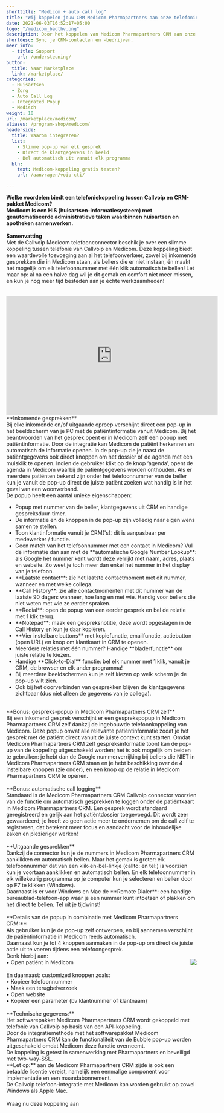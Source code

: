 ```yaml
---
shorttitle: "Medicom + auto call log"
title: "Wij koppelen jouw CRM Medicom Pharmapartners aan onze telefonie"
date: 2021-06-03T16:52:17+05:00
logo: "/medicom_badthv.png"
description: Door het koppelen van Medicom Pharmapartners CRM aan onze slimme telefonie werk je een stuk efficienter.
shortdesc: Sync je CRM-contacten en -bedrijven.
meer_info:
  - title: Support
    url: /ondersteuning/
button:
  title: Naar Marketplace
  link: /marketplace/
categories:
  - Huisartsen
  - Zorg
  - Auto Call Log
  - Integrated Popup
  - Medisch
weight: 10
url: /marketplace/medicom/
aliases: /program-shop/medicom/
headerside:
  title: Waarom integreren?
  list:
    - Slimme pop-up van elk gesprek
    - Direct de klantgegevens in beeld
    - Bel automatisch uit vanuit elk programma
  btn:
    text: Medicom-koppeling gratis testen?
    url: /aanvragen/voip-cti/

---
```


**Welke voordelen biedt een telefoniekoppeling tussen Callvoip en CRM-pakket Medicom?<br>
Medicom is een HIS (huisartsen-informatiesysteem) met geautomatiseerde administratieve taken waarbinnen huisartsen en apotheken samenwerken.**<br>
<br>
**Samenvatting**<br>
Met de Callvoip Medicom telefoonconnector beschik je over een slimme koppeling tussen telefonie van Callvoip en Medicom. Deze koppeling biedt een waardevolle toevoeging aan al het telefoonverkeer, zowel bij inkomende gesprekken die in Medicom staan, als bellers die er niet instaan, én maakt het mogelijk om elk telefoonnummer met één klik automatisch te bellen! Let maar op: al na een halve dag wil je dit gemak en comfort niet meer missen, en kun je nog meer tijd besteden aan je échte werkzaamheden!<br>
<br>
<iframe width="560" height="315" src="https://www.youtube.com/embed/2xl1lTv5L9A" title="YouTube video player" frameborder="0" allow="accelerometer; autoplay; clipboard-write; encrypted-media; gyroscope; picture-in-picture" allowfullscreen></iframe>
<br>
**Inkomende gesprekken**<br>
Bij elke inkomende en/of uitgaande oproep verschijnt direct een pop-up in het beeldscherm van je PC met de patiëntinformatie vanuit Medicom. Bij het beantwoorden van het gesprek opent er in Medicom zelf een popup met patiëntinformatie. Door de integratie kan Medicom de patiënt herkennen en automatisch de informatie openen. In de pop-up zie je naast de patiëntgegevens ook direct knoppen om het dossier of de agenda met een muisklik te openen. Indien de gebruiker klikt op de knop ‘agenda’, opent de agenda in Medicom waarbij de patiëntgegevens worden onthouden. Als er meerdere patiënten bekend zijn onder het telefoonnummer van de beller kun je vanuit de pop-up direct de juiste patiënt zoeken wat handig is in het geval van een woonverband. <br>
De popup heeft een aantal unieke eigenschappen: <br>
<div class="usp-list">
<ul>
<li>Popup met nummer van de beller, klantgegevens uit CRM en handige gespreksduur-timer.</li>
<li>De informatie en de knoppen in de pop-up zijn volledig naar eigen wens samen te stellen.</li>
<li>Toon klantinformatie vanuit je CRM('s): dit is aanpasbaar per medewerker / functie. </li>
<li>Geen match van het telefoonnummer met een contact in Medicom? Vul de informatie dan aan met de **automatische Google Number Lookup**: als Google het nummer kent wordt deze verrijkt met naam, adres, plaats en website. Zo weet je toch meer dan enkel het nummer in het display van je telefoon.</li>
<li>**Laatste contact**: zie het laatste contactmoment met dit nummer, wanneer en met welke collega.</li>
<li>**Call History**: zie alle contactmomenten met dit nummer van de laatste 90 dagen: wanneer, hoe lang en met wie. Handig voor bellers die niet weten met wie ze eerder spraken.</li>
<li>**Redial**: open de popup van een eerder gesprek en bel de relatie met 1 klik terug.</li>
<li>**Notepad**: maak een gespreksnotitie, deze wordt opgeslagen in de Call History en kun je daar kopiëren.</li>
<li>**Vier instelbare buttons** met kopiefunctie, emailfunctie, actiebutton (open URL) en knop om klantkaart in CRM te openen.</li>
<li>Meerdere relaties met één nummer? Handige **bladerfunctie** om juiste relatie te kiezen. </li>
<li>Handige **Click-to-Dial** functie: bel elk nummer met 1 klik, vanuit je CRM, de browser en elk ander programma!</li>
<li>Bij meerdere beeldschermen kun je zelf kiezen op welk scherm je de pop-up wilt zien.</li>
<li>Ook bij het doorverbinden van gesprekken blijven de klantgegevens zichtbaar (dus niet alleen de gegevens van je collega).</li>
</ul>
</div>
<br>
**Bonus: gespreks-popup in Medicom Pharmapartners CRM zelf**<br>
Bij een inkomend gesprek verschijnt er een gesprekspopup in Medicom Pharmapartners CRM zelf dankzij de ingebouwde telefoonkoppeling van Medicom. Deze popup omvat alle relevante patiëntinformatie zodat je het gesprek met de patiënt direct vanuit de juiste context kunt starten. Omdat Medicom Pharmapartners CRM zelf gespreksinformatie toont kan de pop-up van de koppeling uitgeschakeld worden; het is ook mogelijk om beiden te gebruiken: je hebt dan de Google nummerverrijking bij bellers die NIET in Medicom Pharmapartners CRM staan en je hebt beschikking over de 4 instelbare knoppen (zie onder), en een knop op de relatie in Medicom Pharmapartners CRM te openen. <br>
<br>
**Bonus: automatische call logging**<br>
Standaard is de Medicom Pharmapartners CRM Callvoip connector voorzien van de functie om automatisch gesprekken te loggen onder de patiëntkaart in Medicom Pharmapartners CRM. Een gesprek wordt standaard geregistreerd en gelijk aan het patiëntdossier toegevoegd. Dit wordt zeer gewaardeerd; je hoeft zo geen actie meer te ondernemen om de call zelf te registreren, dat betekent meer focus en aandacht voor de inhoudelijke zaken en plezieriger werken!<br>
<br>
**Uitgaande gesprekken**<br>
Dankzij de connector kun je de nummers in Medicom Pharmapartners CRM aanklikken en automatisch bellen. Maar het gemak is groter: elk telefoonnummer dat van een klik-en-bel-linkje (callto: en tel:) is voorzien kun je voortaan aanklikken en automatisch bellen. En elk telefoonnummer in elk willekeurig programma op je computer kun je selecteren en bellen door op F7 te klikken (Windows). <br>
Daarnaast is er voor Windows en Mac de **Remote Dialer**: een handige bureaublad-telefoon-app waar je een nummer kunt intoetsen of plakken om het direct te bellen. Tel uit je tijdwinst! <br>
<br>
**Details van de popup in combinatie met Medicom Pharmapartners CRM:**<br>
Als gebruiker kun je de pop-up zelf ontwerpen, en bij aannemen verschijnt de patiëntinformatie in Medicom reeds automatisch. <br>
Daarnaast kun je tot 4 knoppen aanmaken in de pop-up om direct de juiste actie uit te voeren tijdens een telefoongesprek. <br>
Denk hierbij aan:<br><img src="https://res.cloudinary.com/callvoip/image/upload/popup_crm_jmr7fc.png" style="float:right">
• Open patiënt in Medicom<br>
<br>
En daarnaast: customized knoppen zoals: <br>
• Kopieer telefoonnummer<br>
• Maak een terugbelverzoek<br>
• Open website <br>
• Kopieer een parameter (bv klantnummer of klantnaam) <br>
<br>
**Technische gegevens:**<br>
Het softwarepakket Medicom Pharmapartners CRM wordt gekoppeld met telefonie van Callvoip op basis van een API-koppeling.<br>
Door de integratiemethode met het softwarepakket Medicom Pharmapartners CRM kan de functionaliteit van de Bubble pop-up worden uitgeschakeld omdat Medicom deze functie overneemt. <br>
De koppeling is getest in samenwerking met Pharmapartners en beveiligd met two-way-SSL.<br>
**Let op:** aan de Medicom Pharmapartners CRM zijde is ook een betaalde licentie vereist, namelijk een eenmalige component voor implementatie en een maandabonnement. <br>
De Callvoip telefoon-integratie met Medicom kan worden gebruikt op zowel Windows als Apple Mac.<br> 
<br><a onclick="dialog.show();" class="button">Vraag nu deze koppeling aan</a>
<br>

